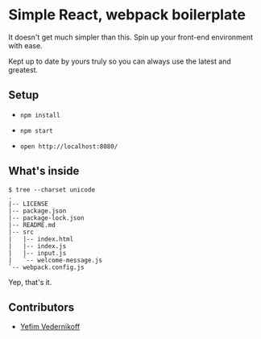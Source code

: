 Simple React, webpack boilerplate
====================================

It doesn't get much simpler than this. Spin up your front-end environment with ease.

Kept up to date by yours truly so you can always use the latest and greatest.

## Setup

* `npm install`

* `npm start`

* `open http://localhost:8080/`

## What's inside

````
$ tree --charset unicode
.
|-- LICENSE
|-- package.json
|-- package-lock.json
|-- README.md
|-- src
|   |-- index.html
|   |-- index.js
|   |-- input.js
|   `-- welcome-message.js
`-- webpack.config.js
````

Yep, that's it.

## Contributors

* [Yefim Vedernikoff](https://twitter.com/yefim)
